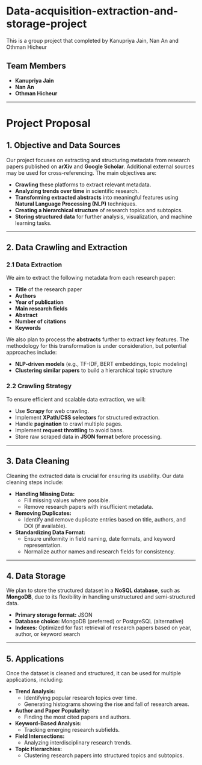 # Data-acquisition-extraction-and-storage-project
This is a group project that completed by Kanupriya Jain, Nan An and Othman Hicheur

## Team Members
- **Kanupriya Jain**
- **Nan An**
- **Othman Hicheur**

---
# Project Proposal
## 1. Objective and Data Sources

Our project focuses on extracting and structuring metadata from research papers published on **arXiv** and **Google Scholar**. Additional external sources may be used for cross-referencing. The main objectives are:

- **Crawling** these platforms to extract relevant metadata.
- **Analyzing trends over time** in scientific research.
- **Transforming extracted abstracts** into meaningful features using **Natural Language Processing (NLP)** techniques.
- **Creating a hierarchical structure** of research topics and subtopics.
- **Storing structured data** for further analysis, visualization, and machine learning tasks.

---

## 2. Data Crawling and Extraction

### 2.1 Data Extraction

We aim to extract the following metadata from each research paper:
- **Title** of the research paper
- **Authors**
- **Year of publication**
- **Main research fields**
- **Abstract**
- **Number of citations**
- **Keywords**

We also plan to process the **abstracts** further to extract key features. The methodology for this transformation is under consideration, but potential approaches include:
- **NLP-driven models** (e.g., TF-IDF, BERT embeddings, topic modeling)
- **Clustering similar papers** to build a hierarchical topic structure

### 2.2 Crawling Strategy

To ensure efficient and scalable data extraction, we will:
- Use **Scrapy** for web crawling.
- Implement **XPath/CSS selectors** for structured extraction.
- Handle **pagination** to crawl multiple pages.
- Implement **request throttling** to avoid bans.
- Store raw scraped data in **JSON format** before processing.

---

## 3. Data Cleaning

Cleaning the extracted data is crucial for ensuring its usability. Our data cleaning steps include:

- **Handling Missing Data:**
  - Fill missing values where possible.
  - Remove research papers with insufficient metadata.
- **Removing Duplicates:**
  - Identify and remove duplicate entries based on title, authors, and DOI (if available).
- **Standardizing Data Format:**
  - Ensure uniformity in field naming, date formats, and keyword representation.
  - Normalize author names and research fields for consistency.

---

## 4. Data Storage

We plan to store the structured dataset in a **NoSQL database**, such as **MongoDB**, due to its flexibility in handling unstructured and semi-structured data. 

- **Primary storage format:** JSON
- **Database choice:** MongoDB (preferred) or PostgreSQL (alternative)
- **Indexes:** Optimized for fast retrieval of research papers based on year, author, or keyword search

---

## 5. Applications

Once the dataset is cleaned and structured, it can be used for multiple applications, including:

- **Trend Analysis:**
  - Identifying popular research topics over time.
  - Generating histograms showing the rise and fall of research areas.
- **Author and Paper Popularity:**
  - Finding the most cited papers and authors.
- **Keyword-Based Analysis:**
  - Tracking emerging research subfields.
- **Field Intersections:**
  - Analyzing interdisciplinary research trends.
- **Topic Hierarchies:**
  - Clustering research papers into structured topics and subtopics.
